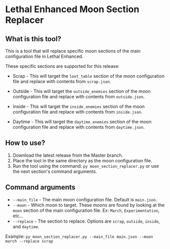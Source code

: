 # Lethal Enhanced Moon Section Replacer

## What is this tool?

This is a tool that will replace specific moon sections of the main configuration file in Lethal Enhanced.

These specific sections are supported for this release:
 - Scrap - This will target the `loot_table` section of the moon configuration file and replace with contents from `scrap.json`.


 - Outside - This will target the `outside_enemies` section of the moon configuration file and replace with contents from `outside.json`.


 - Inside - This will target the `inside_enemies` section of the moon configuration file and replace with contents from `inside.json`.


 - Daytime - This will target the `daytime_enemies` section of the moon configuration file and replace with contents from `daytime.json`.

## How to use?

1. Download the latest release from the Master branch.
2. Place the tool in the same directory as the moon configuration file.
3. Run the tool using the command: `py moon_section_replacer.py` or use the next section's command arguments.

## Command arguments

- `--main_file` - The main moon configuration file. Default is `main.json`.
- `--moon` - Which moon to target. These moons are found by looking at the `moon` section of the main configuration file. Ex: `March`, `Experimentation`, etc...
- `--replace` - The section to replace. Options are `scrap`, `outside`, `inside`, and `daytime`.

Example: `py moon_section_replacer.py --main_file main.json --moon march --replace scrap`